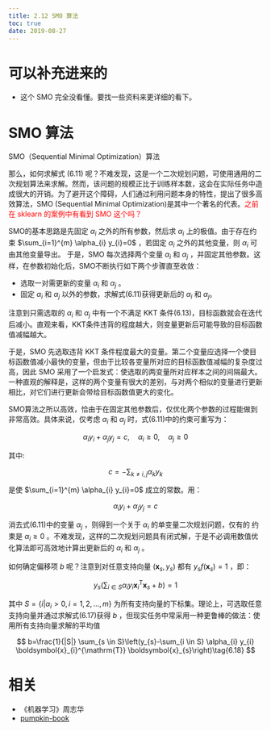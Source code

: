```yaml
---
title: 2.12 SMO 算法
toc: true
date: 2019-08-27
---
```

# 可以补充进来的

- 这个 SMO 完全没看懂。要找一些资料来更详细的看下。




# SMO 算法

SMO（Sequential Minimal Optimization）算法


那么，如何求解式 (6.11) 呢？不难发现，这是一个二次规划问题，可使用通用的二次规划算法来求解。然而，该问题的规模正比于训练样本数，这会在实际任务中造成很大的开销。为了避开这个障碍，人们通过利用问题本身的特性，提出了很多高效算法，SMO (Sequential Minimal Optimization)是其中一个著名的代表。<span style="color:red;">之前在 sklearn 的案例中有看到 SMO 这个吗？</span>

SMO的基本思路是先固定 $\alpha_i$ 之外的所有参数，然后求 $\alpha_i$ 上的极值。由于存在约束 $\sum_{i=1}^{m} \alpha_{i} y_{i}=0$ ，若固定 $\alpha_i$ 之外的其他变量，则 $\alpha_i$ 可由其他变量导出。 于是，SMO 每次选择两个变量 $\alpha_i$ 和 $\alpha_j$ ，并固定其他参数。这样，在参数初始化后，SMO不断执行如下两个步骤直至收敛：

- 选取一对需更新的变量 $\alpha_i$ 和 $\alpha_j$ 。
- 固定 $\alpha_i$ 和 $\alpha_j$ 以外的参数，求解式(6.11)获得更新后的 $\alpha_i$ 和 $\alpha_j$。

注意到只需选取的 $\alpha_i$ 和 $\alpha_j$ 中有一个不满足 KKT 条件(6.13)，目标函数就会在迭代后减小。直观来看，KKT条件违背的程度越大，则变量更新后可能导致的目标函数值减幅越大。

于是，SMO 先选取违背 KKT 条件程度最大的变量。第二个变量应选择一个使目标函数值减小最快的变量，但由于比较各变量所对应的目标函数值减幅的复杂度过高，因此 SMO 采用了一个启发式：使选取的两变量所对应样本之间的间隔最大。一种直观的解释是，这样的两个变量有很大的差别，与对两个相似的变量进行更新相比，对它们进行更新会带给目标函数值更大的变化。

SMO算法之所以高效，恰由于在固定其他参数后，仅优化两个参数的过程能做到非常高效。具体来说，仅考虑 $\alpha_i$ 和 $\alpha_j$ 时，式(6.11)中的约束可重写为：

$$
\alpha_{i} y_{i}+\alpha_{j} y_{j}=c, \quad \alpha_{i} \geqslant 0, \quad \alpha_{j} \geqslant 0\tag{6.14}
$$

其中:

$$
c=-\sum_{k \neq i, j} \alpha_{k} y_{k}\tag{6.15}
$$

是使 $\sum_{i=1}^{m} \alpha_{i} y_{i}=0$ 成立的常数。用：

$$
\alpha_{i} y_{i}+\alpha_{j} y_{j}=c\tag{6.16}
$$

消去式(6.11)中的变量  $\alpha_j$ ，则得到一个关于 $\alpha_i$ 的单变量二次规划问题，仅有的 约束是  $\alpha_i\geq 0$ 。不难发现，这样的二次规划问题具有闭式解，于是不必调用数值优化算法即可高效地计算出更新后的 $\alpha_i$ 和 $\alpha_j$ 。

如何确定偏移项 $b$ 呢？注意到对任意支持向量 $\left(\boldsymbol{x}_{s}, y_{s}\right)$ 都有 $y_{s} f\left(\boldsymbol{x}_{s}\right)=1$ ，即：

$$
y_{s}\left(\sum_{i \in S} \alpha_{i} y_{i} \boldsymbol{x}_{i}^{\mathrm{T}} \boldsymbol{x}_{s}+b\right)=1\tag{6.17}
$$


其中 $S=\left\{i | \alpha_{i}>0, i=1,2, \ldots, m\right\}$ 为所有支持向量的下标集。理论上，可选取任意支持向量并通过求解式(6.17)获得 $b$ ，但现实任务中常采用一种更鲁棒的做法：使用所有支持向量求解的平均值

$$
b=\frac{1}{|S|} \sum_{s \in S}\left(y_{s}-\sum_{i \in S} \alpha_{i} y_{i} \boldsymbol{x}_{i}^{\mathrm{T}} \boldsymbol{x}_{s}\right)\tag{6.18}
$$



# 相关

- 《机器学习》周志华
- [pumpkin-book](https://github.com/datawhalechina/pumpkin-book)
